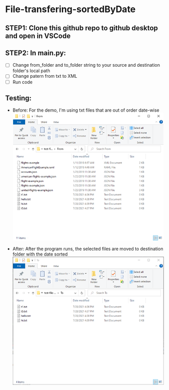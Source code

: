# File-transfering-sortedByDate

## STEP1: Clone this github repo to github desktop and open in VSCode

## STEP2: In main.py:
- [ ] Change from_folder and to_folder string to your source and destination folder's local path
- [ ] Change patern from txt to XML
- [ ] Run code

## Testing:
* Before: For the demo, I'm using txt files that are out of order date-wise
  ![](https://github.com/hlongn2469/File-transfering/blob/main/test-txt-from.png)

* After: After the program runs, the selected files are moved to destination folder with the date sorted
  ![](https://github.com/hlongn2469/File-transfering/blob/main/test-txt-to.png)

